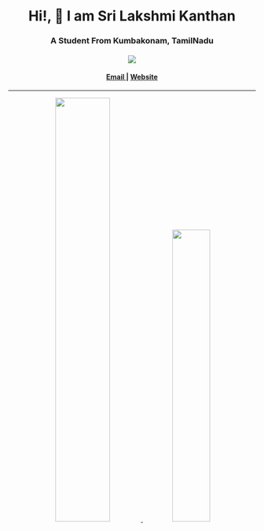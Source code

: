 <!--
 Copyright (c) 2021 Sri Lakshmi Kanthan P
 
 This software is released under the MIT License.
 https://opensource.org/licenses/MIT
-->

<h1 style="text-align:center">Hi!, 👋 I am Sri Lakshmi Kanthan</h1>
<h3 style="text-align:center">A Student From Kumbakonam, TamilNadu</h3>
<h4 style="text-align:center"> 
  <img src="https://komarev.com/ghpvc/?username=srilakshmikanthanp&style=flat-square&color=brightgreen">
</h4>
<h4 align="center"><a href="mailto:srilakshmikanthanp@gmail.com"> Email </a> | <a href="https://srilakshmikanthanp.github.io">Website</a></h4>

<hr>

<p style="text-align: center; width:100%"><a href="https://github.com/anuraghazra/github-readme-stats">
  <img style="width:47%" src="https://github-readme-stats.vercel.app/api?username=srilakshmikanthanp&theme=onedark"/>
  <img style="width:39%" src="https://github-readme-stats.vercel.app/api/top-langs/?username=srilakshmikanthanp&theme=onedark&layout=compact"/>
</a></p>
